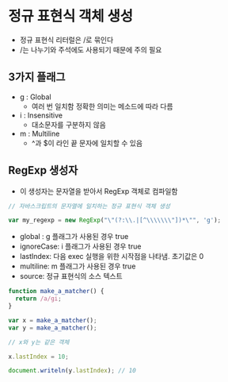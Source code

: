 # 정규 표현식 객체 생성

* 정규 표현식 리터럴은 /로 묶인다 
* /는 나누기와 주석에도 사용되기 때문에 주의 필요

## 3가지 플래그

* g : Global
  * 여러 번 일치함 정확한 의미는 메소드에 따라 다름
* i : Insensitive
  * 대소문자를 구분하지 않음
* m : Multiline
  * ^과 $이 라인 끝 문자에 일치할 수 있음

## RegExp 생성자

* 이 생성자는 문자열을 받아서 RegExp 객체로 컴파일함

```javascript
// 자바스크립트의 문자열에 일치하는 정규 표현식 객체 생성

var my_regexp = new RegExp("\"(?:\\.|[^\\\\\\\"])*\"", 'g');
```

* global : g 플래그가 사용된 경우 true
* ignoreCase: i 플래그가 사용된 경우 true
* lastIndex: 다음 exec 실행을 위한 시작점을 나타냄. 초기값은 0
* multiline: m 플래그가 사용된 경우 true
* source: 정규 표현식의 소스 텍스트 

```javascript
function make_a_matcher() {
  return /a/gi;
}

var x = make_a_matcher();
var y = make_a_matcher();

// x와 y는 같은 객체

x.lastIndex = 10;

document.writeln(y.lastIndex); // 10
```

